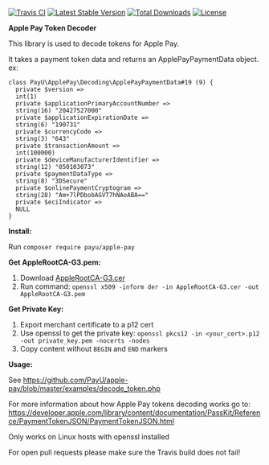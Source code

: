 [![Travis CI](https://travis-ci.org/PayU-EMEA/apple-pay.svg)](https://travis-ci.org/PayU-EMEA/apple-pay) [![Latest Stable Version](https://poser.pugx.org/payu/apple-pay/v/stable.svg)](https://packagist.org/packages/payu/apple-pay) [![Total Downloads](https://poser.pugx.org/payu/apple-pay/downloads.svg)](https://packagist.org/packages/payu/apple-pay) [![License](https://poser.pugx.org/payu/apple-pay/license.svg)](https://packagist.org/packages/payu/apple-pay)


**Apple Pay Token Decoder**

This library is used to decode tokens for Apple Pay.

It takes a payment token data and returns an ApplePayPaymentData object.
ex:
```
class PayU\ApplePay\Decoding\ApplePayPaymentData#19 (9) {
  private $version =>
  int(1)
  private $applicationPrimaryAccountNumber =>
  string(16) "20427527000"
  private $applicationExpirationDate =>
  string(6) "190731"
  private $currencyCode =>
  string(3) "643"
  private $transactionAmount =>
  int(100000)
  private $deviceManufacturerIdentifier =>
  string(12) "050103073"
  private $paymentDataType =>
  string(8) "3DSecure"
  private $onlinePaymentCryptogram =>
  string(28) "Am+7lPDbobAGVT7hNAoABA=="
  private $eciIndicator =>
  NULL
}
```


**Install:**

Run `composer require payu/apple-pay`

**Get AppleRootCA-G3.pem:**

1. Download [AppleRootCA-G3.cer](https://www.apple.com/certificateauthority)
2. Run command: `openssl x509 -inform der -in AppleRootCA-G3.cer -out AppleRootCA-G3.pem`

**Get Private Key:**

1. Export merchant certificate to a p12 cert
2. Use openssl to get the private key: `openssl pkcs12 -in <your_cert>.p12 -out private_key.pem -nocerts -nodes`
3. Copy content without `BEGIN` and `END` markers

**Usage:**

See https://github.com/PayU/apple-pay/blob/master/examples/decode_token.php

For more information about how Apple Pay tokens decoding works go to:
https://developer.apple.com/library/content/documentation/PassKit/Reference/PaymentTokenJSON/PaymentTokenJSON.html

Only works on Linux hosts with openssl installed

For open pull requests please make sure the Travis build does not fail!
